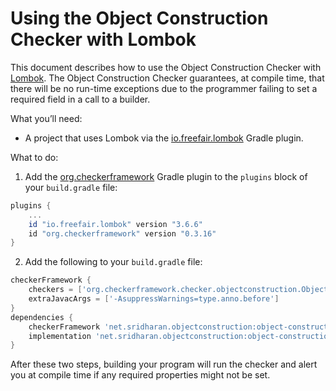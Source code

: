 # Using the Object Construction Checker with Lombok

This document describes how to use the Object Construction Checker with
[Lombok](https://projectlombok.org).
The Object Construction Checker guarantees, at compile time, that there
will be no run-time exceptions due to the programmer failing to set a
required field in a call to a builder.

What you’ll need:
* A project that uses Lombok via the [io.freefair.lombok](https://plugins.gradle.org/plugin/io.freefair.lombok) Gradle plugin.

What to do:

1. Add the [org.checkerframework](https://plugins.gradle.org/plugin/org.checkerframework) Gradle plugin to the `plugins` block of your `build.gradle` file:

```groovy
plugins {
    ...
    id "io.freefair.lombok" version "3.6.6"
    id "org.checkerframework" version "0.3.16"
}
```

2. Add the following to your `build.gradle` file:

```groovy
checkerFramework {
    checkers = ['org.checkerframework.checker.objectconstruction.ObjectConstructionChecker']
    extraJavacArgs = ['-AsuppressWarnings=type.anno.before']
}
dependencies {
    checkerFramework 'net.sridharan.objectconstruction:object-construction-checker:0.1'
    implementation 'net.sridharan.objectconstruction:object-construction-qual:0.1'
}
```


After these two steps, building your program will run the checker and alert you at compile time if any required properties might not be set.
